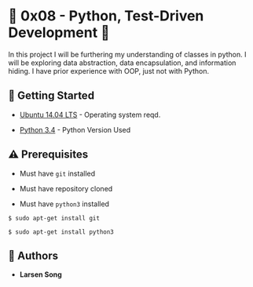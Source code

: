 # :shell: 0x08 - Python, Test-Driven Development :shell:

In this project I will be furthering my understanding of classes in python. I will be exploring data abstraction, data encapsulation, and information hiding. I have prior experience with OOP, just not with Python.

## :running: Getting Started

* [Ubuntu 14.04 LTS](http://releases.ubuntu.com/14.04/) - Operating system reqd.

* [Python 3.4](https://www.python.org/download/releases/3.4.0/) - Python Version Used

## :warning: Prerequisites

* Must have `git` installed

* Must have repository cloned

* Must have `python3` installed


```
$ sudo apt-get install git
```

```
$ sudo apt-get install python3
```

## :blue_book: Authors
* **Larsen Song**
